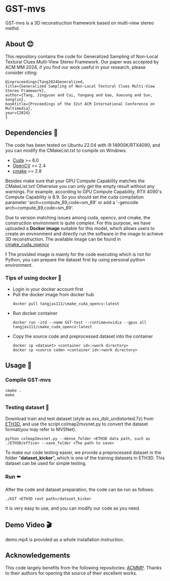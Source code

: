 # GST-mvs 
GST-mvs is a 3D reconstruction framework based on multi-view stereo methd.

## About :blush:
This repository contains the code for Generalized Sampling of Non-Local Textural Clues Multi-View Stereo Framework. Our paper was accepted by ACM MM 2024, if you find our work useful in your research, please consider citing:
  ```
@inproceedings{Tang2024Generalized,
  title={Generalized Sampling of Non-Local Textural Clues Multi-View Stereo Framework},
  author={Tang, Jingyuan and Cai, Yangang and Gao, Xuesong and Sun, Songlin},
  booktitle={Proceedings of the 32st ACM International Conference on Multimedia},
  year={2024}
}
  ```

## Dependencies :hammer:
The code has been tested on Ubuntu 22.04 with i9 14900K/RTX4090, and you can modify the CMakeList.txt to compile on Windows.

* [Cuda](https://developer.nvidia.cn/cuda-toolkit) >= 6.0
* [OpenCV](https://opencv.org/) >= 2.4
* [cmake](https://cmake.org/) >= 2.8

Besides make sure that your GPU Compute Capability matches the CMakeList.txt! Otherwise you can only get the empty result without any warnings. For example, according to GPU Compute Capability, RTX 4090's Compute Capability is 8.9. So you should set the cuda compilation parameter 'arch=compute_89,code=sm_89' or add a '-gencode arch=compute_89,code=sm_89'.

Due to version matching issues among cuda, opencv, and cmake, the construction environment is quite complex. For this purpose, we have uploaded a __Docker image__ suitable for this model, which allows users to create an environment and directly run the software in the image to achieve 3D reconstruction. The available image can be found in [cmake_cuda_opencv](https://hub.docker.com/r/tangjas111/cmake_cuda_opencv/tags)

__!__ The provided image is mainly for the code executing which is not for Python, you can prepare the dataset first by using personal python environment.
### Tips of using docker :whale2:
* Login in your docker account first
* Pull the docker image from docker hub
  ```
  docker pull tangjas111/cmake_cuda_opencv:latest
  ```
* Run docker container
  ```
  docker run -itd --name GST-test --runtime=nvidia --gpus all tangjas111/cmake_cuda_opencv:latest
  ```
* Copy the source code and preprocessed dataset into the container
  ```
  docker cp <dataset> <container id>:<work directory>
  docker cp <source code> <container id>:<work directory>
  ```
## Usage :rocket:
### Complie GST-mvs
```
cmake .    
make
```
### Testing dataset :open_file_folder:
Download train and test dataset (style as xxx_dslr_undistorted.7z) from [ETH3D](https://www.eth3d.net/datasets), and use the script colmap2mvsnet.py to convert the dataset format(you may refer to MVSNet).
```
python colmap2mvsnet.py --dense_folder <ETH3D data path, such as ./ETH3D/office> --save_folder <The path to save>
```
To make our code testing easier, we provide a preprocessed dataset in the folder "__dataset_kicker__", which is one of the training datasets in ETH3D. This dataset can be used for simple testing.
### Run :arrow_left:
After the code and dataset preparation, the code can be run as follows:
```
./GST <ETH3D root path>/dataset_kicker
```
It is very easy to use, and you can modify our code as you need.

## Demo Video :clapper:
demo.mp4 is provided as a whole installation instruction.

## Acknowledgements
This code largely benefits from the following repositories: [ACMMP](https://github.com/GhiXu/ACMMP). Thanks to their authors for opening the source of their excellent works.

